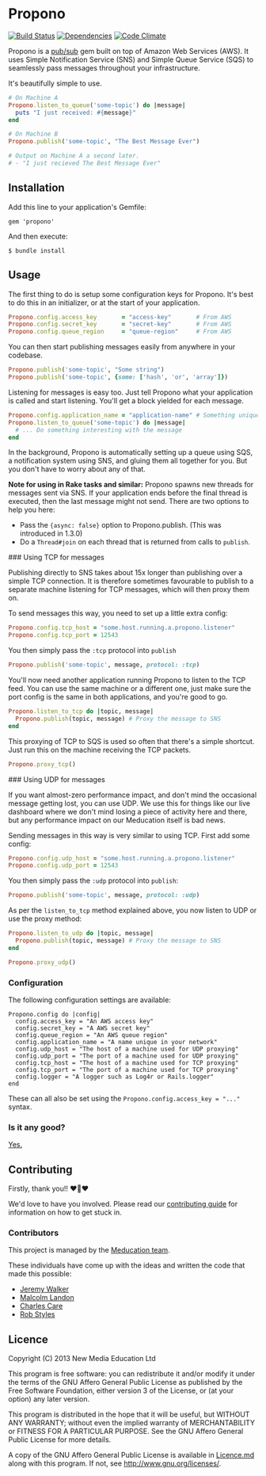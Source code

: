 # Propono

[![Build Status](https://travis-ci.org/meducation/propono.png)](https://travis-ci.org/meducation/propono)
[![Dependencies](https://gemnasium.com/meducation/propono.png?travis)](https://gemnasium.com/meducation/propono)
[![Code Climate](https://codeclimate.com/github/meducation/propono.png)](https://codeclimate.com/github/meducation/propono)

Propono is a [pub/sub](http://en.wikipedia.org/wiki/Publish-subscribe_pattern) gem built on top of Amazon Web Services (AWS). It uses Simple Notification Service (SNS) and Simple Queue Service (SQS) to seamlessly pass messages throughout your infrastructure.

It's beautifully simple to use.

```ruby
# On Machine A
Propono.listen_to_queue('some-topic') do |message|
  puts "I just received: #{message}"
end

# On Machine B
Propono.publish('some-topic', "The Best Message Ever")

# Output on Machine A a second later.
# - "I just recieved The Best Message Ever"
```

## Installation

Add this line to your application's Gemfile:

    gem 'propono'

And then execute:

    $ bundle install

## Usage

The first thing to do is setup some configuration keys for Propono. It's best to do this in an initializer, or at the start of your application.

```ruby
Propono.config.access_key       = "access-key"       # From AWS
Propono.config.secret_key       = "secret-key"       # From AWS
Propono.config.queue_region     = "queue-region"     # From AWS
```

You can then start publishing messages easily from anywhere in your codebase.

```ruby
Propono.publish('some-topic', "Some string")
Propono.publish('some-topic', {some: ['hash', 'or', 'array']})
```

Listening for messages is easy too. Just tell Propono what your application is called and start listening. You'll get a block yielded for each message.

```ruby
Propono.config.application_name = "application-name" # Something unique to this app.
Propono.listen_to_queue('some-topic') do |message|
  # ... Do something interesting with the message
end
```
In the background, Propono is automatically setting up a queue using SQS, a notification system using SNS, and gluing them all together for you. But you don't have to worry about any of that.

**Note for using in Rake tasks and similar:** Propono spawns new threads for messages sent via SNS. If your application ends before the final thread is executed, then the last message might not send. There are two options to help you here:
* Pass the `{async: false}` option to Propono.publish. (This was introduced in 1.3.0)
* Do a `Thread#join` on each thread that is returned from calls to `publish`.

### Using TCP for messages

Publishing directly to SNS takes about 15x longer than publishing over a simple TCP connection. It is therefore sometimes favourable to publish to a separate machine listening for TCP messages, which will then proxy them on.

To send messages this way, you need to set up a little extra config:

```ruby
Propono.config.tcp_host = "some.host.running.a.propono.listener"
Propono.config.tcp_port = 12543
```

You then simply pass the `:tcp` protocol into `publish`

```ruby
Propono.publish('some-topic', message, protocol: :tcp)
```

You'll now need another application running Propono to listen to the TCP feed. You can use the same machine or a different one, just make sure the port config is the same in both applications, and you're good to go.

```ruby
Propono.listen_to_tcp do |topic, message|
  Propono.publish(topic, message) # Proxy the message to SNS
end
```

This proxying of TCP to SQS is used so often that there's a simple shortcut. Just run this on the machine receiving the TCP packets.

```ruby
Propono.proxy_tcp()
```

### Using UDP for messages

If you want almost-zero performance impact, and don't mind the occasional message getting lost, you can use UDP. We use this for things like our live dashboard where we don't mind losing a piece of activity here and there, but any performance impact on our Meducation itself is bad news.

Sending messages in this way is very similar to using TCP. First add some config:

```ruby
Propono.config.udp_host = "some.host.running.a.propono.listener"
Propono.config.udp_port = 12543
```

You then simply pass the `:udp` protocol into `publish`:

```ruby
Propono.publish('some-topic', message, protocol: :udp)
```

As per the `listen_to_tcp` method explained above, you now listen to UDP or use the proxy method:

```ruby
Propono.listen_to_udp do |topic, message|
  Propono.publish(topic, message) # Proxy the message to SNS
end

Propono.proxy_udp()
```

### Configuration

The following configuration settings are available:

```
Propono.config do |config|
  config.access_key = "An AWS access key"
  config.secret_key = "A AWS secret key"
  config.queue_region = "An AWS queue region"
  config.application_name = "A name unique in your network"
  config.udp_host = "The host of a machine used for UDP proxying"
  config.udp_port = "The port of a machine used for UDP proxying"
  config.tcp_host = "The host of a machine used for TCP proxying"
  config.tcp_port = "The port of a machine used for TCP proxying"
  config.logger = "A logger such as Log4r or Rails.logger"
end
```

These can all also be set using the `Propono.config.access_key = "..."` syntax.

### Is it any good?

[Yes.](http://news.ycombinator.com/item?id=3067434)

## Contributing

Firstly, thank you!! :heart::sparkling_heart::heart:

We'd love to have you involved. Please read our [contributing guide](https://github.com/meducation/propono/tree/master/CONTRIBUTING.md) for information on how to get stuck in.

### Contributors

This project is managed by the [Meducation team](http://company.meducation.net/about#team). 

These individuals have come up with the ideas and written the code that made this possible:

- [Jeremy Walker](http://github.com/iHiD)
- [Malcolm Landon](http://github.com/malcyL)
- [Charles Care](http://github.com/ccare)
- [Rob Styles](http://github.com/mmmmmrob)

## Licence

Copyright (C) 2013 New Media Education Ltd

This program is free software: you can redistribute it and/or modify
it under the terms of the GNU Affero General Public License as published by
the Free Software Foundation, either version 3 of the License, or
(at your option) any later version.

This program is distributed in the hope that it will be useful,
but WITHOUT ANY WARRANTY; without even the implied warranty of
MERCHANTABILITY or FITNESS FOR A PARTICULAR PURPOSE.  See the
GNU Affero General Public License for more details.

A copy of the GNU Affero General Public License is available in [Licence.md](https://github.com/meducation/propono/blob/master/LICENCE.md)
along with this program.  If not, see <http://www.gnu.org/licenses/>.
